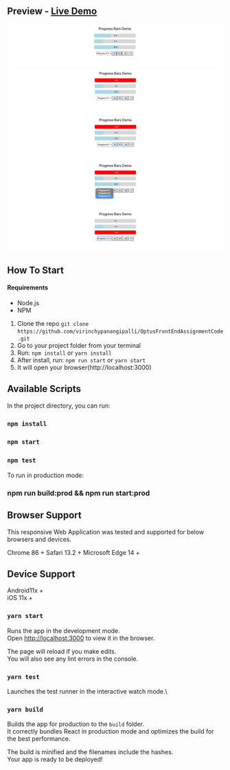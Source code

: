 ## Preview - [Live Demo](https://virinchypanangipalli.github.io/OptusFrontEndAssignment/) 

![Screenshots](docs/1.png?raw=true '1')
![Screenshots](docs/2.png?raw=true '2')
![Screenshots](docs/3.png?raw=true '3')
![Screenshots](docs/4.png?raw=true '4')
![Screenshots](docs/5.png?raw=true '5')

## How To Start
#### Requirements

- Node.js
- NPM

1.  Clone the repo `git clone https://github.com/virinchypanangipalli/OptusFrontEndAssignmentCode.git`
2.  Go to your project folder from your terminal
3.  Run: `npm install` or `yarn install`
4.  After install, run: `npm run start` or `yarn start`
5.  It will open your browser(http://localhost:3000)

## Available Scripts

In the project directory, you can run:
### `npm install`

### `npm start`

### `npm test`

To run in production mode:

### npm run build:prod && npm run start:prod

## Browser Support
This responsive Web Application was tested and supported for below browsers and devices.

Chrome 86 +
Safari 13.2 + 
Microsoft Edge 14 +

## Device Support
Android11x +  
iOS 11x +

### `yarn start`

Runs the app in the development mode.\
Open [http://localhost:3000](http://localhost:3000) to view it in the browser.

The page will reload if you make edits.\
You will also see any lint errors in the console.

### `yarn test`

Launches the test runner in the interactive watch mode.\

### `yarn build`

Builds the app for production to the `build` folder.\
It correctly bundles React in production mode and optimizes the build for the best performance.

The build is minified and the filenames include the hashes.\
Your app is ready to be deployed!


